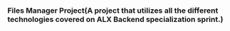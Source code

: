 ### Files Manager Project(A project that utilizes all the different technologies covered on ALX Backend specialization sprint.)